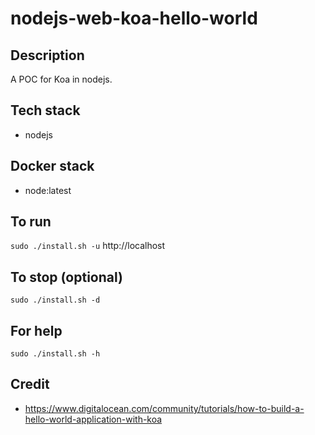 # nodejs-web-koa-hello-world

## Description
A POC for Koa in nodejs.

## Tech stack
- nodejs

## Docker stack
- node:latest

## To run
`sudo ./install.sh -u`
http://localhost

## To stop (optional)
`sudo ./install.sh -d`

## For help
`sudo ./install.sh -h`

## Credit
- https://www.digitalocean.com/community/tutorials/how-to-build-a-hello-world-application-with-koa
